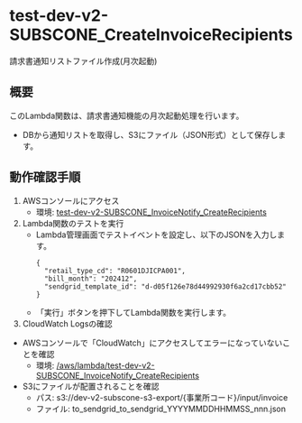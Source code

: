 # test-dev-v2-SUBSCONE_CreateInvoiceRecipients
請求書通知リストファイル作成(月次起動)

## 概要
このLambda関数は、請求書通知機能の月次起動処理を行います。
- DBから通知リストを取得し、S3にファイル（JSON形式）として保存します。

## 動作確認手順
1. AWSコンソールにアクセス
   - 環境: [test-dev-v2-SUBSCONE_InvoiceNotify_CreateRecipients](https://ap-northeast-1.console.aws.amazon.com/lambda/home?region=ap-northeast-1#/functions/test-dev-v2-SUBSCONE_InvoiceNotify_CreateRecipients?tab=code)
1. Lambda関数のテストを実行
   - Lambda管理画面でテストイベントを設定し、以下のJSONを入力します。
        ```
        {
          "retail_type_cd": "R0601DJICPA001",
          "bill_month": "202412",
          "sendgrid_template_id": "d-d05f126e78d44992930f6a2cd17cbb52"
        }
        ```
   - 「実行」ボタンを押下してLambda関数を実行します。
2. CloudWatch Logsの確認
  - AWSコンソールで「CloudWatch」にアクセスしてエラーになっていないことを確認
    - 環境: [/aws/lambda/test-dev-v2-SUBSCONE_InvoiceNotify_CreateRecipients](https://ap-northeast-1.console.aws.amazon.com/cloudwatch/home?region=ap-northeast-1#logsV2:log-groups/log-group/$252Faws$252Flambda$252Ftest-dev-v2-SUBSCONE_InvoiceNotify_CreateRecipients)
  - S3にファイルが配置されることを確認
    - パス: s3://dev-v2-subscone-s3-export/{事業所コード}/input/invoice
    - ファイル: to_sendgrid_to_sendgrid_YYYYMMDDHHMMSS_nnn.json
